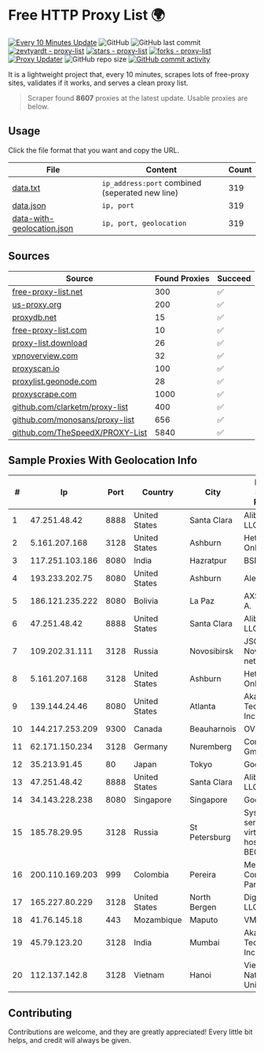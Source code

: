 
# Free HTTP Proxy List 🌍

[![Every 10 Minutes Update](https://github.com/mertguvencli/http-proxy-list/actions/workflows/main.yml/badge.svg?branch=main)](https://github.com/mertguvencli/http-proxy-list/actions/workflows/main.yml)
![GitHub](https://img.shields.io/github/license/mertguvencli/http-proxy-list)
![GitHub last commit](https://img.shields.io/github/last-commit/mertguvencli/http-proxy-list)
[![zevtyardt - proxy-list](https://img.shields.io/static/v1?label=zevtyardt&message=proxy-list&color=blue&logo=github)](https://github.com/zevtyardt/proxy-list "Go to GitHub repo")
[![stars - proxy-list](https://img.shields.io/github/stars/zevtyardt/proxy-list?style=social)](https://github.com/zevtyardt/proxy-list)
[![forks - proxy-list](https://img.shields.io/github/forks/zevtyardt/proxy-list?style=social)](https://github.com/zevtyardt/proxy-list)
[![Proxy Updater](https://github.com/zevtyardt/proxy-list/workflows/Proxy%20Updater/badge.svg)](https://github.com/zevtyardt/proxy-list/actions?query=workflow:"Proxy+Updater")
![GitHub repo size](https://img.shields.io/github/repo-size/zevtyardt/proxy-list)
[![GitHub commit activity](https://img.shields.io/github/commit-activity/m/zevtyardt/proxy-list?logo=commits)](https://github.com/zevtyardt/proxy-list/commits/main)

It is a lightweight project that, every 10 minutes, scrapes lots of free-proxy sites, validates if it works, and serves a clean proxy list.

> Scraper found **8607** proxies at the latest update. Usable proxies are below.

## Usage

Click the file format that you want and copy the URL.

|File|Content|Count|
|----|-------|-----|
|[data.txt](https://raw.githubusercontent.com/mertguvencli/http-proxy-list/main/proxy-list/data.txt)|`ip_address:port` combined (seperated new line)|319|
|[data.json](https://raw.githubusercontent.com/mertguvencli/http-proxy-list/main/proxy-list/data.json)|`ip, port`|319|
|[data-with-geolocation.json](https://raw.githubusercontent.com/mertguvencli/http-proxy-list/main/proxy-list/data-with-geolocation.json)|`ip, port, geolocation`|319|

## Sources

|Source|Found Proxies|Succeed|
|------|-------------|-------|
|[free-proxy-list.net](https://free-proxy-list.net)|300|✅|
|[us-proxy.org](https://www.us-proxy.org)|200|✅|
|[proxydb.net](http://proxydb.net)|15|✅|
|[free-proxy-list.com](https://free-proxy-list.com/?page=&port=&type%5B%5D=http&type%5B%5D=https&up_time=0&search=Search)|10|✅|
|[proxy-list.download](https://www.proxy-list.download/HTTP)|26|✅|
|[vpnoverview.com](https://vpnoverview.com/privacy/anonymous-browsing/free-proxy-servers)|32|✅|
|[proxyscan.io](https://www.proxyscan.io)|100|✅|
|[proxylist.geonode.com](https://proxylist.geonode.com/api/proxy-list?limit=300&page=1&sort_by=lastChecked&sort_type=desc&protocols=http,https)|28|✅|
|[proxyscrape.com](https://api.proxyscrape.com/v2/?request=displayproxies&protocol=http&timeout=10000&country=all&ssl=all&anonymity=all)|1000|✅|
|[github.com/clarketm/proxy-list](https://raw.githubusercontent.com/clarketm/proxy-list/master/proxy-list-raw.txt)|400|✅|
|[github.com/monosans/proxy-list](https://raw.githubusercontent.com/monosans/proxy-list/main/proxies/http.txt)|656|✅|
|[github.com/TheSpeedX/PROXY-List](https://raw.githubusercontent.com/TheSpeedX/PROXY-List/master/http.txt)|5840|✅|


## Sample Proxies With Geolocation Info

|#|Ip|Port|Country|City|Internet Service Provider|
|-|--|----|-------|----|-------------------------|
|1|47.251.48.42|8888|United States|Santa Clara|Alibaba.com LLC|
|2|5.161.207.168|3128|United States|Ashburn|Hetzner Online GmbH|
|3|117.251.103.186|8080|India|Hazratpur|BSNL Internet|
|4|193.233.202.75|8080|United States|Ashburn|Alexhost SRL|
|5|186.121.235.222|8080|Bolivia|La Paz|AXS Bolivia S. A.|
|6|47.251.48.42|8888|United States|Santa Clara|Alibaba.com LLC|
|7|109.202.31.111|3128|Russia|Novosibirsk|JSC Avantel. Novosibirsk network|
|8|5.161.207.168|3128|United States|Ashburn|Hetzner Online GmbH|
|9|139.144.24.46|8080|United States|Atlanta|Akamai Technologies, Inc.|
|10|144.217.253.209|9300|Canada|Beauharnois|OVH SAS|
|11|62.171.150.234|3128|Germany|Nuremberg|Contabo GmbH|
|12|35.213.91.45|80|Japan|Tokyo|Google LLC|
|13|47.251.48.42|8888|United States|Santa Clara|Alibaba.com LLC|
|14|34.143.228.238|8080|Singapore|Singapore|Google LLC|
|15|185.78.29.95|3128|Russia|St Petersburg|System servers virtual hosting BEGET.RU|
|16|200.110.169.203|999|Colombia|Pereira|Media Commerce Partners S.A|
|17|165.227.80.229|3128|United States|North Bergen|DigitalOcean, LLC|
|18|41.76.145.18|443|Mozambique|Maputo|VM  S.A|
|19|45.79.123.20|3128|India|Mumbai|Akamai Technologies, Inc.|
|20|112.137.142.8|3128|Vietnam|Hanoi|VietNam National University|



## Contributing

Contributions are welcome, and they are greatly appreciated! Every
little bit helps, and credit will always be given.

